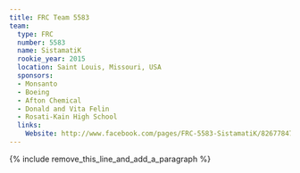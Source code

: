 ```yaml
---
title: FRC Team 5583
team:
  type: FRC
  number: 5583
  name: SistamatiK
  rookie_year: 2015
  location: Saint Louis, Missouri, USA
  sponsors:
  - Monsanto
  - Boeing
  - Afton Chemical
  - Donald and Vita Felin
  - Rosati-Kain High School
  links:
    Website: http://www.facebook.com/pages/FRC-5583-SistamatiK/826778470711878
---
```


{% include remove_this_line_and_add_a_paragraph %}